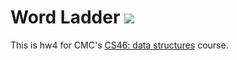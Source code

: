 # Word Ladder ![](https://api.travis-ci.org/selina-28030/word_ladder.svg?branch=master)

This is hw4 for CMC's [CS46: data structures](https://github.com/mikeizbicki/cmc-csci046) course.
